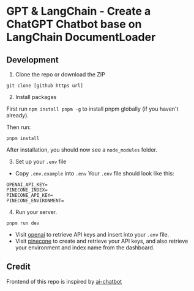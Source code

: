 # GPT & LangChain - Create a ChatGPT Chatbot base on LangChain DocumentLoader

## Development

1. Clone the repo or download the ZIP

```
git clone [github https url]
```

2. Install packages

First run `npm install pnpm -g` to install pnpm globally (if you haven't already).

Then run:

```
pnpm install
```

After installation, you should now see a `node_modules` folder.

3. Set up your `.env` file

- Copy `.env.example` into `.env`
  Your `.env` file should look like this:

```
OPENAI_API_KEY=
PINECONE_INDEX=
PINECONE_API_KEY=
PINECONE_ENVIRONMENT=

```

4. Run your server.

```
pnpm run dev

```

- Visit [openai](https://help.openai.com/en/articles/4936850-where-do-i-find-my-secret-api-key) to retrieve API keys and insert into your `.env` file.
- Visit [pinecone](https://pinecone.io/) to create and retrieve your API keys, and also retrieve your environment and index name from the dashboard.

## Credit

Frontend of this repo is inspired by [ai-chatbot](https://github.com/vercel-labs/ai-chatbot)
